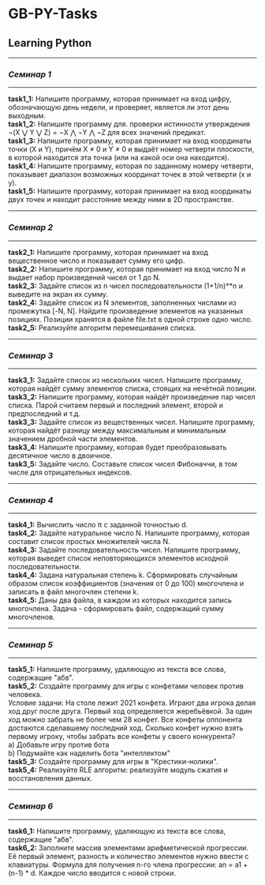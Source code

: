 # GB-PY-Tasks

## Learning Python

- - - - - -

### *Семинар 1*

- - - - - -
**task1_1:** Напишите программу, которая принимает на вход цифру, обозначающую день недели, и проверяет, является ли этот день выходным.  
**task1_2:** Напишите программу для. проверки истинности утверждения ¬(X ⋁ Y ⋁ Z) = ¬X ⋀ ¬Y ⋀ ¬Z для всех значений предикат.  
**task1_3:** Напишите программу, которая принимает на вход координаты точки (X и Y), причём X ≠ 0 и Y ≠ 0 и выдаёт номер четверти плоскости, в которой находится эта точка (или на какой оси она находится).  
**task1_4:** Напишите программу, которая по заданному номеру четверти, показывает диапазон возможных координат точек в этой четверти (x и y).  
**task1_5:** Напишите программу, которая принимает на вход координаты двух точек и находит расстояние между ними в 2D пространстве.  
- - - - - -

### *Семинар 2*

- - - - - -
**task2_1:** Напишите программу, которая принимает на вход вещественное число и показывает сумму его цифр.  
**task2_2:** Напишите программу, которая принимает на вход число N и выдает набор произведений чисел от 1 до N.  
**task2_3:** Задайте список из n чисел последовательности (1+1/n)**n и выведите на экран их сумму.  
**task2_4:** Задайте список из N элементов, заполненных числами из промежутка [-N, N]. Найдите произведение элементов на указанных позициях. Позиции хранятся в файле file.txt в одной строке одно число.  
**task2_5:** Реализуйте алгоритм перемешивания списка.  
- - - - - -

### *Семинар 3*

- - - - - -
**task3_1:** Задайте список из нескольких чисел. Напишите программу, которая найдёт сумму элементов списка, стоящих на нечётной позиции.  
**task3_2:** Напишите программу, которая найдёт произведение пар чисел списка. Парой считаем первый и последний элемент, второй и предпоследний и т.д.  
**task3_3:** Задайте список из вещественных чисел. Напишите программу, которая найдёт разницу между максимальным и минимальным значением дробной части элементов.  
**task3_4:** Напишите программу, которая будет преобразовывать десятичное число в двоичное.  
**task3_5:** Задайте число. Составьте список чисел Фибоначчи, в том числе для отрицательных индексов.  
- - - - - -

### *Семинар 4*

- - - - - -
**task4_1:** Вычислить число π c заданной точностью d.  
**task4_2:** Задайте натуральное число N. Напишите программу, которая составит список простых множителей числа N.  
**task4_3:** Задайте последовательность чисел. Напишите программу, которая выведет список неповторяющихся элементов исходной последовательности.  
**task4_4:** Задана натуральная степень k. Сформировать случайным образом список коэффициентов (значения от 0 до 100) многочлена и записать в файл многочлен степени k.  
**task4_5:** Даны два файла, в каждом из которых находится запись многочлена. Задача - сформировать файл, содержащий сумму многочленов.  
- - - - - -

### *Семинар 5*

- - - - - -
**task5_1:** Напишите программу, удаляющую из текста все слова, содержащие "абв".  
**task5_2:** Создайте программу для игры с конфетами человек против человека.  
Условие задачи: На столе лежит 2021 конфета. Играют два игрока делая ход друг после друга. Первый ход определяется жеребьёвкой. За один ход можно забрать не более чем 28 конфет. Все конфеты оппонента достаются сделавшему последний ход. Сколько конфет нужно взять первому игроку, чтобы забрать все конфеты у своего конкурента?  
a) Добавьте игру против бота  
b) Подумайте как наделить бота "интеллектом"  
**task5_3:** Создайте программу для игры в "Крестики-нолики".  
**task5_4:** Реализуйте RLE алгоритм: реализуйте модуль сжатия и восстановления данных.  
- - - - - -

### *Семинар 6*

- - - - - -
**task6_1:** Напишите программу, удаляющую из текста все слова, содержащие "абв".  
**task6_2:** Заполните массив элементами арифметической прогрессии. Её первый элемент, разность и количество элементов нужно ввести с клавиатуры.
Формула для получения n-го члена прогрессии: an = a1 + (n-1) * d. Каждое число вводится с новой строки.  